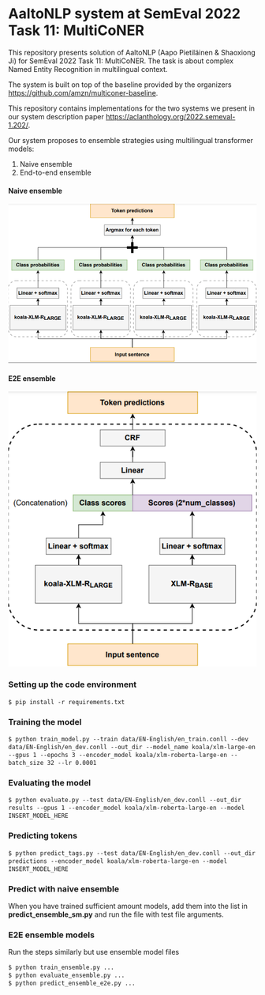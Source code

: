 # AaltoNLP system at SemEval 2022 Task 11: MultiCoNER

This repository presents solution of AaltoNLP (Aapo Pietiläinen & Shaoxiong Ji) for SemEval 2022 Task 11: MultiCoNER. The task is about complex Named Entity Recognition in multilingual context.

The system is built on top of the baseline provided by the organizers https://github.com/amzn/multiconer-baseline.

This repository contains implementations for the two systems we present in our system description paper https://aclanthology.org/2022.semeval-1.202/.


Our system proposes to ensemble strategies using multilingual transformer models:
1. Naive ensemble
2. End-to-end ensemble

#### Naive ensemble
![](figures/naive_ensemble.png?raw=true)

#### E2E ensemble
![](figures/e2e_ensemble.png?raw=true)

### Setting up the code environment

```
$ pip install -r requirements.txt
```

### Training the model

```
$ python train_model.py --train data/EN-English/en_train.conll --dev data/EN-English/en_dev.conll --out_dir --model_name koala/xlm-large-en --gpus 1 --epochs 3 --encoder_model koala/xlm-roberta-large-en --batch_size 32 --lr 0.0001
```
### Evaluating the model

```
$ python evaluate.py --test data/EN-English/en_dev.conll --out_dir results --gpus 1 --encoder_model koala/xlm-roberta-large-en --model INSERT_MODEL_HERE
```

### Predicting tokens

```
$ python predict_tags.py --test data/EN-English/en_dev.conll --out_dir predictions --encoder_model koala/xlm-roberta-large-en --model INSERT_MODEL_HERE
```

### Predict with naive ensemble

When you have trained sufficient amount models, add them into the list in **predict_ensemble_sm.py** and run the file with test file arguments.

### E2E ensemble models

Run the steps similarly but use ensemble model files

```
$ python train_ensemble.py ...
$ python evaluate_ensemble.py ...
$ python predict_ensemble_e2e.py ...
```
